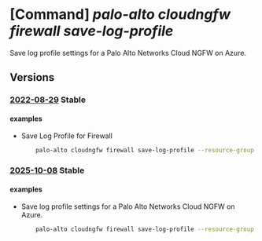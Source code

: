 # [Command] _palo-alto cloudngfw firewall save-log-profile_

Save log profile settings for a Palo Alto Networks Cloud NGFW on Azure.

## Versions

### [2022-08-29](/Resources/mgmt-plane/L3N1YnNjcmlwdGlvbnMve30vcmVzb3VyY2Vncm91cHMve30vcHJvdmlkZXJzL3BhbG9hbHRvbmV0d29ya3MuY2xvdWRuZ2Z3L2ZpcmV3YWxscy97fS9zYXZlbG9ncHJvZmlsZQ==/2022-08-29.xml) **Stable**

<!-- mgmt-plane /subscriptions/{}/resourcegroups/{}/providers/paloaltonetworks.cloudngfw/firewalls/{}/savelogprofile 2022-08-29 -->

#### examples

- Save Log Profile for Firewall
    ```bash
        palo-alto cloudngfw firewall save-log-profile --resource-group MyResourceGroup -n MyCloudngfwFirewall --log-option "SAME_DESTINATION" --log-type "TRAFFIC"
    ```

### [2025-10-08](/Resources/mgmt-plane/L3N1YnNjcmlwdGlvbnMve30vcmVzb3VyY2Vncm91cHMve30vcHJvdmlkZXJzL3BhbG9hbHRvbmV0d29ya3MuY2xvdWRuZ2Z3L2ZpcmV3YWxscy97fS9zYXZlbG9ncHJvZmlsZQ==/2025-10-08.xml) **Stable**

<!-- mgmt-plane /subscriptions/{}/resourcegroups/{}/providers/paloaltonetworks.cloudngfw/firewalls/{}/savelogprofile 2025-10-08 -->

#### examples

- Save log profile settings for a Palo Alto Networks Cloud NGFW on Azure.
    ```bash
        palo-alto cloudngfw firewall save-log-profile --resource-group MyResourceGroup -n MyCloudngfwFirewall --log-option "SAME_DESTINATION" --log-type "TRAFFIC"
    ```
